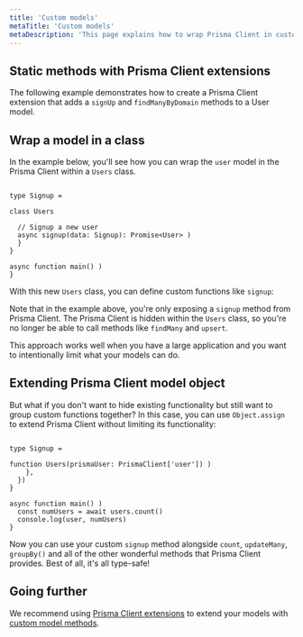 ```yaml
---
title: 'Custom models'
metaTitle: 'Custom models'
metaDescription: 'This page explains how to wrap Prisma Client in custom models'
---
```


## Static methods with Prisma Client extensions

The following example demonstrates how to create a Prisma Client extension that adds a `signUp` and `findManyByDomain` methods to a User model.

## Wrap a model in a class

In the example below, you'll see how you can wrap the `user` model in the Prisma Client within a `Users` class.

```tsx

type Signup =

class Users

  // Signup a new user
  async signup(data: Signup): Promise<User> )
  }
}

async function main() )
}
```

With this new `Users` class, you can define custom functions like `signup`:

Note that in the example above, you're only exposing a `signup` method from Prisma Client. The Prisma Client is hidden within the `Users` class, so you're no longer be able to call methods like `findMany` and `upsert`.

This approach works well when you have a large application and you want to intentionally limit what your models can do.

## Extending Prisma Client model object

But what if you don't want to hide existing functionality but still want to group custom functions together? In this case, you can use `Object.assign` to extend Prisma Client without limiting its functionality:

```tsx

type Signup =

function Users(prismaUser: PrismaClient['user']) )
    },
  })
}

async function main() )
  const numUsers = await users.count()
  console.log(user, numUsers)
}
```

Now you can use your custom `signup` method alongside `count`, `updateMany`, `groupBy()` and all of the other wonderful methods that Prisma Client provides. Best of all, it's all type-safe!

## Going further

We recommend using [Prisma Client extensions](/orm/prisma-client/client-extensions) to extend your models with [custom model methods](https://github.com/prisma/prisma-client-extensions/tree/main/instance-methods).
